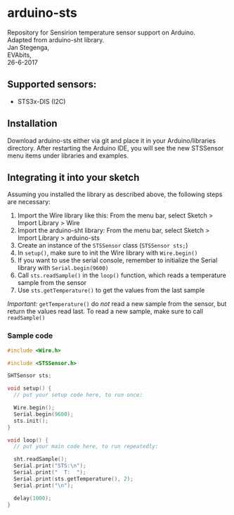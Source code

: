 # arduino-sts
Repository for Sensirion temperature sensor support on Arduino. <br />
Adapted from arduino-sht library. <br />
 Jan Stegenga, <br />
 EVAbits, <br />
 26-6-2017 

## Supported sensors:
- STS3x-DIS (I2C)

## Installation

Download arduino-sts either via git and place it in your Arduino/libraries directory. 
After restarting the Arduino IDE, you will see the new STSSensor menu items under libraries and examples.

## Integrating it into your sketch

Assuming you installed the library as described above, the following steps are
necessary:

1. Import the Wire library like this: From the menu bar, select Sketch > Import
   Library > Wire
1. Import the arduino-sht library: From the menu bar, select Sketch >
   Import Library > arduino-sts
1. Create an instance of the `STSSensor` class (`STSSensor sts;`)
2. In `setup()`, make sure to init the Wire library with `Wire.begin()`
3. If you want to use the serial console, remember to initialize the Serial
   library with `Serial.begin(9600)`
1. Call `sts.readSample()` in the `loop()` function, which reads a temperature sample from the sensor
2. Use `sts.getTemperature()` to get the values from the last sample

*Important:* `getTemperature()` do *not* read a new sample from the sensor, but return the values read last. To read a new sample, make
sure to call `readSample()`

### Sample code
```c++
#include <Wire.h>

#include <STSSensor.h>

SHTSensor sts;

void setup() {
  // put your setup code here, to run once:

  Wire.begin();
  Serial.begin(9600);
  sts.init();
}

void loop() {
  // put your main code here, to run repeatedly:

  sht.readSample();
  Serial.print("STS:\n");
  Serial.print("  T:  ");
  Serial.print(sts.getTemperature(), 2);
  Serial.print("\n");

  delay(1000);
}
```
